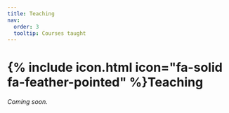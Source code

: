 ```yaml
---
title: Teaching
nav:
  order: 3
  tooltip: Courses taught
---
```



# {% include icon.html icon="fa-solid fa-feather-pointed" %}Teaching

<i> Coming soon. </i>

<!--
Lorem ipsum dolor sit amet, consectetur adipiscing elit, sed do eiusmod tempor incididunt ut labore et dolore magna aliqua.
Ut enim ad minim veniam, quis nostrud exercitation ullamco laboris nisi ut aliquip ex ea commodo consequat.

{% include section.html %}

{% include search-box.html %}

{% include tags.html tags=site.tags %}

{% include search-info.html %}

{% include list.html data="posts" component="post-excerpt" %}
-->
